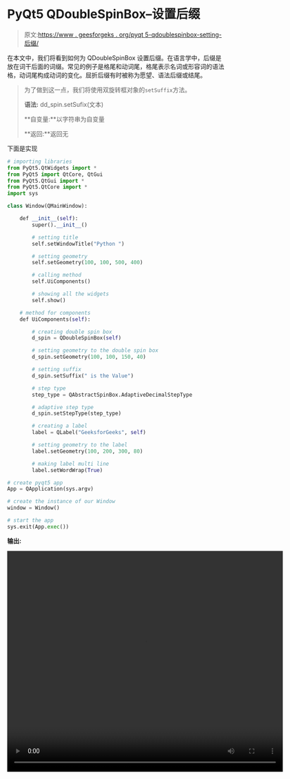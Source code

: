 # PyQt5 QDoubleSpinBox–设置后缀

> 原文:[https://www . geesforgeks . org/pyqt 5-qdoublespinbox-setting-后缀/](https://www.geeksforgeeks.org/pyqt5-qdoublespinbox-setting-suffix/)

在本文中，我们将看到如何为 QDoubleSpinBox 设置后缀。在语言学中，后缀是放在词干后面的词缀。常见的例子是格尾和动词尾，格尾表示名词或形容词的语法格，动词尾构成动词的变化。屈折后缀有时被称为愿望、语法后缀或结尾。

> 为了做到这一点，我们将使用双旋转框对象的`setSuffix`方法。
> 
> **语法:** dd_spin.setSufix(文本)
> 
> **自变量:**以字符串为自变量
> 
> **返回:**返回无

下面是实现

```py
# importing libraries
from PyQt5.QtWidgets import * 
from PyQt5 import QtCore, QtGui
from PyQt5.QtGui import * 
from PyQt5.QtCore import * 
import sys

class Window(QMainWindow):

    def __init__(self):
        super().__init__()

        # setting title
        self.setWindowTitle("Python ")

        # setting geometry
        self.setGeometry(100, 100, 500, 400)

        # calling method
        self.UiComponents()

        # showing all the widgets
        self.show()

    # method for components
    def UiComponents(self):

        # creating double spin box
        d_spin = QDoubleSpinBox(self)

        # setting geometry to the double spin box
        d_spin.setGeometry(100, 100, 150, 40)

        # setting suffix
        d_spin.setSuffix(" is the Value")

        # step type
        step_type = QAbstractSpinBox.AdaptiveDecimalStepType

        # adaptive step type
        d_spin.setStepType(step_type)

        # creating a label
        label = QLabel("GeeksforGeeks", self)

        # setting geometry to the label
        label.setGeometry(100, 200, 300, 80)

        # making label multi line
        label.setWordWrap(True)

# create pyqt5 app
App = QApplication(sys.argv)

# create the instance of our Window
window = Window()

# start the app
sys.exit(App.exec())
```

**输出:**

<video class="wp-video-shortcode" id="video-455794-1" width="640" height="512" preload="metadata" controls=""><source type="video/mp4" src="https://media.geeksforgeeks.org/wp-content/uploads/20200720005039/Python-2020-07-20-00-50-09.mp4?_=1">[https://media.geeksforgeeks.org/wp-content/uploads/20200720005039/Python-2020-07-20-00-50-09.mp4](https://media.geeksforgeeks.org/wp-content/uploads/20200720005039/Python-2020-07-20-00-50-09.mp4)</video>